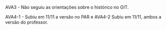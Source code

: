 AVA3 - Não seguiu as orientações sobre o histórico no GIT.

AVA4-1 - Subiu em 11/11 a versão no PAR e AVA4-2 Subiu em 11/11, ambos a versão do professor.
